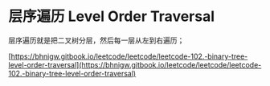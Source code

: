 # 层序遍历 Level Order Traversal

层序遍历就是把二叉树分层，然后每一层从左到右遍历；

[https://bhnigw.gitbook.io/leetcode/leetcode/leetcode-102.-binary-tree-level-order-traversal](https://bhnigw.gitbook.io/leetcode/leetcode/leetcode-102.-binary-tree-level-order-traversal)
